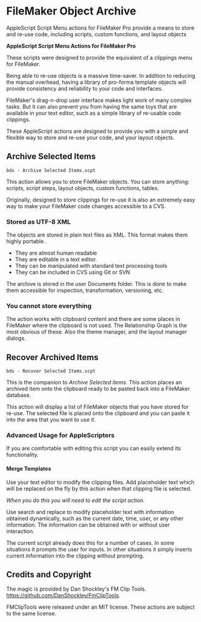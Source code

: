 # FileMaker Object Archive
AppleScript Script Menu actions for FileMaker Pro provide a means to store and re-use code, including scripts, custom functions, and layout objects

**AppleScript Script Menu Actions for FileMaker Pro**

These scripts were designed to provide the equivalent of a clippings menu for FileMaker.  

Being able to re-use objects is a massive time-saver. In addition to reducing the manual overhead, having a library of pro-forma template objects will provide consistency and reliability to your code and interfaces.

FileMaker's drag-n-drop user interface makes light work of many complex tasks. But it can also prevent you from having the same toys that are available in your text editor, such as a simple library of re-usable code clippings. 

These AppleScript actions are designed to provide you with a simple and flexible way to store and re-use your code, and your layout objects. 

## Archive Selected Items

	bds - Archive Selected Items.scpt

This action allows you to store FileMaker objects.  You can store anything: scripts, script steps, layout objects, custom functions, tables. 

Originally, designed to store clippings for re-use it is also an extremely easy way to make your FileMaker code changes accessible to a CVS.

### Stored as UTF-8 XML
The objects are stored in plain text files as XML. This format makes them highly portable. 
- They are almost human readable 
- They are editable in a text editor.
- They can be manipulated with standard text processing tools
- They can be included in CVS using Git or SVN

The archive is stored in the user Documents folder. This is done to make them accessible for inspection, transformation, versioning, etc. 

### You cannot store everything
The action works with clipboard content and there are some places in FileMaker where the clipboard is not used. The Relationship Graph is the most obvious of these. Also the theme manager, and the layout manager dialogs. 

## Recover Archived Items
	bds - Recover Selected Items.scpt

This is the companion to *Archive Selected items.* This action places an archived item onto the clipboard ready to be pasted back into a FileMaker database. 

This action will display a list of FileMaker objects that you have stored for re-use. The selected file is placed onto the clipboard and you can paste it into the area that you want to use it. 

### Advanced Usage for AppleScripters
If you are comfortable with editing this script you can easily extend its functionality. 

#### Merge Templates
Use your text editor to modify the clipping files. Add placeholder text which will be replaced on the fly by this action when that clipping file is selected.

*When you do this you will need to edit the script action.* 

Use search and replace to modify placeholder text with information obtained dynamically, such as the current date, time, user, or any other information. The information can be obtained with or without user interaction. 

The current script already does this for a number of cases. In some situations it prompts the user for inputs. In other situations it simply inserts current information into the clipping without prompting. 


## Credits and Copyright
The magic is provided by Dan Shockley's FM Clip Tools. https://github.com/DanShockley/FmClipTools.

FMClipTools were released under an MIT license.
These actions are subject to the same license. 


